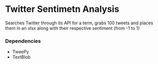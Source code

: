 # Twitter Sentimetn Analysis

Searches Twitter through its API for a term, grabs 100 tweets and places them in an xlsx along with their respective sentiment (from -1 to 1)

### Dependencies

* TweePy
* TextBlob
